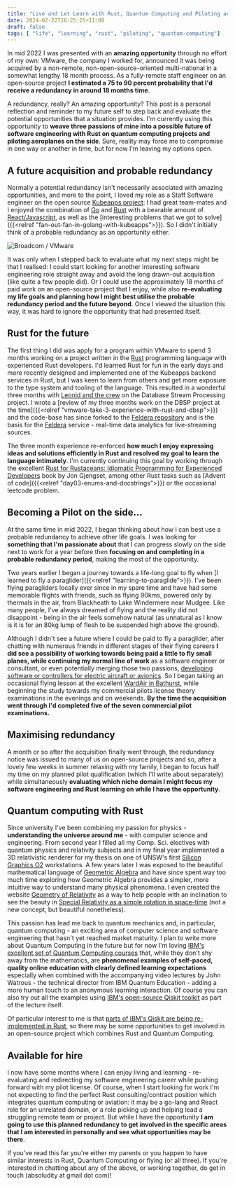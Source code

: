 ```yaml
---
title: "Live and Let Learn with Rust, Quantum Computing and Piloting aeroplanes"
date: 2024-02-22T16:25:25+11:00
draft: false
tags: [ "life", "learning", "rust", "piloting", "quantum-computing"]
---
```


In mid 2022 I was presented with an **amazing opportunity** through no effort of my own: VMware, the company I worked for, announced it was being acquired by a non-remote, non-open-source-oriented multi-national in a somewhat lengthy 18 month process. As a fully-remote staff engineer on an open-source project **I estimated a 75 to 90 percent probability that I'd receive a redundancy in around 18 months time**.

A redundancy, really? An amazing opportunity? This post is a personal reflection and reminder to my future self to step back and evaluate the potential opportunities that a situation provides. I'm currently using this opportunity to **weave three passions of mine into a possible future of software engineering with Rust on quantum computing projects and piloting aeroplanes on the side**. Sure, reality may force me to compromise in one way or another in time, but for now I'm leaving my options open.

<!--more-->

## A future acquisition and probable redundancy

Normally a potential redundancy isn't necessarily associated with amazing opportunities, and more to the point, I loved my role as a Staff Software engineer on the open source [Kubeapps project](https://kubeapps.dev/): I had great team-mates and I enjoyed the combination of [Go](https://go.dev) and [Rust](https://rust-lang.org) with a bearable amount of [React/Javascript](https://react.dev), as well as the [interesting problems that we got to solve]({{<relref "fan-out-fan-in-golang-with-kubeapps">}}). So I didn't initially think of a probable redundancy as an opportunity either.

![Broadcom / VMware](/img/live-and-let-learn-piloting-rust-and-quantum/gemini-test.png)

It was only when I stepped back to evaluate what my next steps might be that I realised: I could start looking for another interesting software engineering role straight away and avoid the long drawn-out acquisition (like quite a few people did). Or I could use the approximately 18 months of paid work on an open-source project that I enjoy, while also **re-evaluating my life goals and planning how I might best utilise the probable redundancy period and the future beyond**. Once I viewed the situation this way, it was hard to ignore the opportunity that had presented itself.

## Rust for the future

The first thing I did was apply for a program within VMware to spend 3 months working on a project written in the [Rust](https://rust-lang.org) programming language with experienced Rust developers. I'd learned Rust for fun in the early days and more recently designed and implemented one of the Kubeapps backend services in Rust, but I was keen to learn from others and get more exposure to the type system and tooling of the language. This resulted in a wonderful three months with [Leonid and the crew](https://www.feldera.com/about-us) on the Database Stream Processing project. I wrote a [review of my three months work on the DBSP project at the time]({{<relref "vmware-take-3-experience-with-rust-and-dbsp">}}) and the code-base has since forked to the [Feldera repository](https://github.com/feldera/feldera) and is the basis for the [Feldera](https://www.feldera.com/) service - real-time data analytics for live-streaming sources.

The three month experience re-enforced **how much I enjoy expressing ideas and solutions efficiently in Rust and resolved my goal to learn the language intimately**. I'm currently continuing this goal by working through the excellent [Rust for Rustaceans: Idiomatic Programming for Experienced Developers](https://www.amazon.com.au/Rust-Rustaceans-Programming-Experienced-Developers/dp/1718501854/) book by Jon Gjengset, among other Rust tasks such as [Advent of code]({{<relref "day03-enums-and-docstrings">}}) or the occasional leetcode problem.

## Becoming a Pilot on the side...

At the same time in mid 2022, I began thinking about how I can best use a probable redundancy to achieve other life goals. I was looking for **something that I'm passionate about** that I can progress slowly on the side next to work for a year before then **focusing on and completing in a probable redundancy period**, making the most of the opportunity.

Two years earlier I began a journey towards a life-long goal to fly when [I learned to fly a paraglider]({{<relref "learning-to-paraglide">}}). I've been flying paragliders locally ever since in my spare time and have had some memorable flights with friends, such as flying 90kms, powered only by thermals in the air, from Blackheath to Lake Windermere near Mudgee. Like many people, I've always dreamed of flying and the reality did not disappoint - being in the air feels somehow natural (as unnatural as I know is it is for an 80kg lump of flesh to be suspended high above the ground).

Although I didn't see a future where I could be paid to fly a paraglider, after chatting with numerous friends in different stages of their flying careers **I did see a possibility of working towards being paid a little to fly small planes, while continuing my normal line of work** as a software engineer or consultant, or even potentially merging those two passions, [developing software or controllers for electric aircraft or avionics](https://www.baesystems.com/en/product/aircraft-electrification). So I began taking an occasional flying lesson at the excellent [WardAir in Bathurst](https://wardair.com.au/), while beginning the study towards my commercial pilots license theory examinations in the evenings and on weekends. **By the time the acquisition went through I'd completed five of the seven commercial pilot examinations.**

## Maximising redundancy

A month or so after the acquisition finally went through, the redundancy notice was issued to many of us on open-source projects and so, after a lovely few weeks in summer relaxing with my family, I began to focus half my time on my planned pilot qualification (which I'll write about separately) while simultaneously **evaluating which niche domain I might focus my software engineering and Rust learning on while I have the opportunity**.

## Quantum computing with Rust

Since university I've been combining my passion for physics - **understanding the universe around me** - with computer science and engineering. From second year I filled all my Comp. Sci. electives with quantum physics and relativity subjects and in my final year implemented a 3D relativistic renderer for my thesis on one of UNSW's first [Silicon Graphics O2](https://en.wikipedia.org/wiki/SGI_O2) workstations. A few years later I was exposed to the beautiful mathematical language of [Geometric Algebra](https://bivector.net) and have since spent way too much time exploring how Geometric Algebra provides a simpler, more intuitive way to understand many physical phenomena. I even created the website [Geometry of Relativity](https://geometry-of-relativity.net) as a way to help people with an inclination to see the beauty in [Special Relativity as a simple rotation in space-time](https://geometry-of-relativity.net/rotations-in-spacetime/2d-rotations-in-spacetime/) (not a new concept, but beautiful nonetheless).

This passion has lead me back to quantum mechanics and, in particular, quantum computing - an exciting area of computer science and software engineering that hasn't yet reached market maturity. I plan to write more about Quantum Computing in the future but for now I'm loving [IBM's excellent set of Quantum Computing courses](https://learning.quantum.ibm.com/catalog/courses) that, while they don't shy away from the mathematics, are **phenomenal examples of self-paced, quality online education with clearly defined learning expectations** especially when combined with the accompanying video lectures by John Watrous - the technical director from IBM Quantum Education - adding a more human touch to an anonymous learning interaction. Of course you can also try out all the examples using [IBM's open-source Qiskit toolkit](https://www.ibm.com/quantum/qiskit) as part of the lecture itself.

Of particular interest to me is that [parts of IBM's Qiskit are being re-implemented in Rust](https://medium.com/qiskit/new-weve-started-using-rust-in-qiskit-for-better-performance-a3676433ca8c), so there may be some opportunities to get involved in an open-source project which combines Rust and Quantum Computing.

## Available for hire

I now have some months where I can enjoy living and learning - re-evaluating and redirecting my software engineering career while pushing forward with my pilot license. Of course, when I start looking for work I'm not expecting to find the perfect Rust consulting/contract position which integrates quantum computing or aviation: it may be a go-lang and React role for an unrelated domain, or a role picking up and helping lead a struggling remote team or project. But while I have the opportunity **I am going to use this planned redundancy to get involved in the specific areas that I am interested in personally and see what opportunities may be there**.

If you've read this far you're either my parents or you happen to have similar interests in Rust, Quantum Computing or flying (or all three). If you're interested in chatting about any of the above, or working together, do get in touch (absoludity at gmail dot com)!
